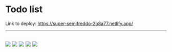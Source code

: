 # Todo list

Link to deploy: https://super-semifreddo-2b8a77.netlify.app/

----------------------------
![](https://github.com/lobzhaY/redev-todo/assets/89414357/4c7f68a5-6b2a-44f8-8411-fac5c6319e3e)
![](https://github.com/lobzhaY/redev-todo/assets/89414357/6d171dce-1f31-4c47-95dd-bc849107b8f6)
![](https://github.com/lobzhaY/redev-todo/assets/89414357/6c852cf6-b27c-4247-8110-08ae214d9ce2)
![](https://github.com/lobzhaY/redev-todo/assets/89414357/0b3dc14f-979c-46a2-acbd-24d077603626)
![](https://github.com/lobzhaY/redev-todo/assets/89414357/99a3b978-44aa-4828-adc5-2654c0b984e5)
----------------------------
